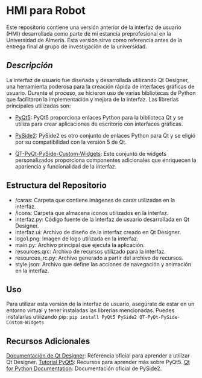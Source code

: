 # **HMI para Robot**
Este repositorio contiene una versión anterior de la interfaz de usuario (HMI) desarrollada como parte de mi estancia preprofesional en la Universidad de Almería. Esta versión sirve como referencia antes de la entrega final al grupo de investigación de la universidad.

## *Descripción*
La interfaz de usuario fue diseñada y desarrollada utilizando Qt Designer, una herramienta poderosa para la creación rápida de interfaces gráficas de usuario. Durante el proceso, se hicieron uso de varias bibliotecas de Python que facilitaron la implementación y mejora de la interfaz. Las librerías principales utilizadas son:

- [PyQt5](https://pypi.org/project/PyQt5/#:~:text=PyQt5%20is%20a%20comprehensive%20set,platforms%20including%20iOS%20and%20Android.): PyQt5 proporciona enlaces Python para la biblioteca Qt y se utiliza para crear aplicaciones de escritorio con interfaces gráficas.

- [PySide2](https://pypi.org/project/PySide2/#:~:text=PySide2%20is%20the%20official%20Python,and%20an%20open%20design%20process.): PySide2 es otro conjunto de enlaces Python para Qt y se eligió por su compatibilidad con la versión 5 de Qt.

- [QT-PyQt-PySide-Custom-Widgets](https://pypi.org/project/QT-PyQt-PySide-Custom-Widgets/): Este conjunto de widgets personalizados proporciona componentes adicionales que enriquecen la apariencia y funcionalidad de la interfaz.

## **Estructura del Repositorio**
- /caras: Carpeta que contiene imágenes de caras utilizadas en la interfaz.
- /icons: Carpeta que almacena iconos utilizados en la interfaz.
- interfaz.py: Código fuente de la interfaz de usuario desarrollada en Qt Designer.
- interfaz.ui: Archivo de diseño de la interfaz creado en Qt Designer.
- logo1.png: Imagen de logo utilizada en la interfaz.
- main.py: Archivo principal que ejecuta la aplicación.
- resources.qrc: Archivo de recursos utilizado para la interfaz.
- resources_rc.py: Archivo generado a partir del archivo de recursos.
- style.json: Archivo que define las acciones de navegación y animación en la interfaz.

## **Uso**
Para utilizar esta versión de la interfaz de usuario, asegúrate de estar en un entorno virtual y tener instaladas las librerías mencionadas. Puedes instalarlas utilizando pip:
```pip install PyQt5 PySide2 QT-PyQt-PySide-Custom-Widgets```


## Recursos Adicionales
[Documentación de Qt Designer](https://doc.qt.io/qt-5/qtdesigner-manual.html): Referencia oficial para aprender a utilizar Qt Designer.
[Tutorial PyQt5](https://www.pythonguis.com/pyqt5-tutorial/): Recursos para aprender más sobre PyQt5.
[Qt for Python Documentation](https://doc.qt.io/qtforpython-5/contents.html): Documentación oficial de PySide2.
